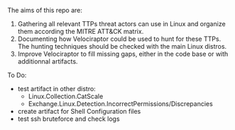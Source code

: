 The aims of this repo are:
1. Gathering all relevant TTPs threat actors can use in Linux and
   organize them according the MITRE ATT&CK matrix.
2. Documenting how Velociraptor could be used to hunt for these TTPs.
   The hunting techniques should be checked with the main Linux distros.
3. Improve Velociraptor to fill missing gaps, either in the code base
   or with additionnal artifacts.


To Do:
- test artifact in other distro:
   - Linux.Collection.CatScale
   - Exchange.Linux.Detection.IncorrectPermissions/Discrepancies
- create artifact for Shell Configuration files
- test ssh bruteforce and check logs